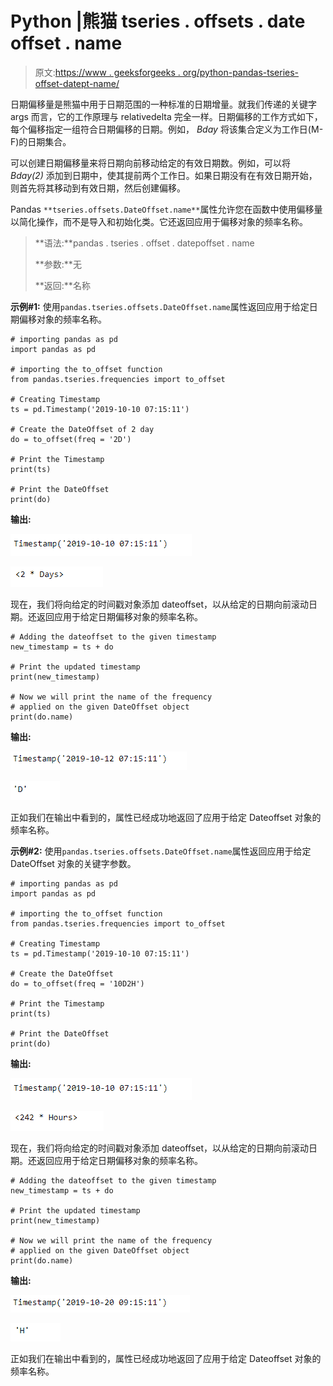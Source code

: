 # Python |熊猫 tseries . offsets . date offset . name

> 原文:[https://www . geeksforgeeks . org/python-pandas-tseries-offset-datept-name/](https://www.geeksforgeeks.org/python-pandas-tseries-offsets-dateoffset-name/)

日期偏移量是熊猫中用于日期范围的一种标准的日期增量。就我们传递的关键字 args 而言，它的工作原理与 relativedelta 完全一样。日期偏移的工作方式如下，每个偏移指定一组符合日期偏移的日期。例如， *Bday* 将该集合定义为工作日(M-F)的日期集合。

可以创建日期偏移量来将日期向前移动给定的有效日期数。例如，可以将 *Bday(2)* 添加到日期中，使其提前两个工作日。如果日期没有在有效日期开始，则首先将其移动到有效日期，然后创建偏移。

Pandas `**tseries.offsets.DateOffset.name**`属性允许您在函数中使用偏移量以简化操作，而不是导入和初始化类。它还返回应用于偏移对象的频率名称。

> **语法:**pandas . tseries . offset . datepoffset . name
> 
> **参数:**无
> 
> **返回:**名称

**示例#1:** 使用`pandas.tseries.offsets.DateOffset.name`属性返回应用于给定日期偏移对象的频率名称。

```
# importing pandas as pd
import pandas as pd

# importing the to_offset function
from pandas.tseries.frequencies import to_offset

# Creating Timestamp
ts = pd.Timestamp('2019-10-10 07:15:11')

# Create the DateOffset of 2 day
do = to_offset(freq = '2D')

# Print the Timestamp
print(ts)

# Print the DateOffset
print(do)
```

**输出:**

![](img/31fa9e80203f8bb21b39d4385472bd28.png)

![](img/641db2d690673a06debc51be5e69a4aa.png)

现在，我们将向给定的时间戳对象添加 dateoffset，以从给定的日期向前滚动日期。还返回应用于给定日期偏移对象的频率名称。

```
# Adding the dateoffset to the given timestamp
new_timestamp = ts + do

# Print the updated timestamp
print(new_timestamp)

# Now we will print the name of the frequency
# applied on the given DateOffset object
print(do.name)
```

**输出:**

![](img/245c467c7299064278ddbe002c2f1fc9.png)

![](img/8b35f08bd8e1aa3a7b13008f567a53ac.png)

正如我们在输出中看到的，属性已经成功地返回了应用于给定 Dateoffset 对象的频率名称。

**示例#2:** 使用`pandas.tseries.offsets.DateOffset.name`属性返回应用于给定 DateOffset 对象的关键字参数。

```
# importing pandas as pd
import pandas as pd

# importing the to_offset function
from pandas.tseries.frequencies import to_offset

# Creating Timestamp
ts = pd.Timestamp('2019-10-10 07:15:11')

# Create the DateOffset
do = to_offset(freq = '10D2H')

# Print the Timestamp
print(ts)

# Print the DateOffset
print(do)
```

**输出:**

![](img/31fa9e80203f8bb21b39d4385472bd28.png)

![](img/4219c63f4fbfe0cc5086f9ee784635d7.png)

现在，我们将向给定的时间戳对象添加 dateoffset，以从给定的日期向前滚动日期。还返回应用于给定日期偏移对象的频率名称。

```
# Adding the dateoffset to the given timestamp
new_timestamp = ts + do

# Print the updated timestamp
print(new_timestamp)

# Now we will print the name of the frequency
# applied on the given DateOffset object
print(do.name)
```

**输出:**

![](img/c88d2610c30e211cd40048e79386c646.png)

![](img/fd3b157b85f35d5be6ae1f95ff66af32.png)

正如我们在输出中看到的，属性已经成功地返回了应用于给定 Dateoffset 对象的频率名称。
